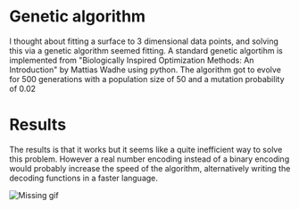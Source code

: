 # Genetic algorithm
I thought about fitting a surface to 3 dimensional data points, and solving this via a genetic algorithm seemed fitting. 
A standard genetic algortihm is implemented from "Biologically Inspired Optimization Methods: An Introduction" by Mattias Wadhe
using python. The algorithm got to evolve for 500 generations with a population size of 50 and a mutation probability of 0.02

# Results
The results is that it works but it seems like a quite inefficient way to solve this problem. 
However a real number encoding instead of a binary encoding would probably increase the speed of the algorithm, 
alternatively writing the decoding functions in a faster language.

![Missing gif](gen_alg.gif)
